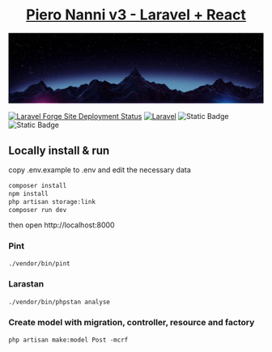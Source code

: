 <div align="center">
<h1><a href="https://www.pieronanni.me">Piero Nanni v3 - Laravel + React</a></h1>
<img src="public/img/background.webp" >
</div>

[![Laravel Forge Site Deployment Status](https://img.shields.io/endpoint?url=https%3A%2F%2Fforge.laravel.com%2Fsite-badges%2Fdc181360-959d-46e9-b57e-80dec4611d0e%3Flabel%3D1&style=flat)](https://forge.laravel.com/servers/795161/sites/2438683)
[![Laravel](https://github.com/morphalex90/pieronanni_laravel/actions/workflows/laravel.yml/badge.svg)](https://github.com/morphalex90/pieronanni_laravel/actions/workflows/laravel.yml)
![Static Badge](https://img.shields.io/badge/Laravel-v12.x-red?style=flat&logo=laravel&label=Laravel)
![Static Badge](https://img.shields.io/badge/PHP-8.3-4F5B93?style=flat&logo=php&php=8.3)

## Locally install & run
copy .env.example to .env and edit the necessary data

    composer install
    npm install
    php artisan storage:link
    composer run dev
    
then open http://localhost:8000
### Pint
    ./vendor/bin/pint

### Larastan
    ./vendor/bin/phpstan analyse

### Create model with migration, controller, resource and factory
    php artisan make:model Post -mcrf
